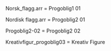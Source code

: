 Norsk_flagg.arr = Progoblig1 01

Nordisk flagg.arr = Progoblig2 01

Progoblig2-02 = Progoblig2 02

Kreativfigur_progoblig03 = Kreativ Figure
